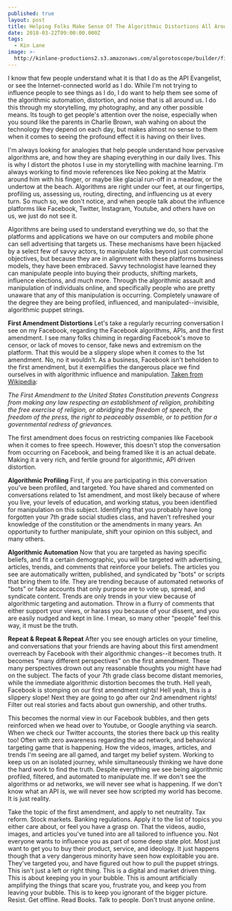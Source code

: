 ```yaml
---
published: true
layout: post
title: Helping Folks Make Sense Of The Algorithmic Distortions All Around Us
date: 2018-03-22T09:00:00.000Z
tags:
  - Kin Lane
image: >-
  http://kinlane-productions2.s3.amazonaws.com/algorotoscope/builder/filtered/62_75_800_500_0_max_0_-5_-1.jpg
---
```

I know that few people understand what it is that I do as the API Evangelist, or see the Internet-connected world as I do. While I'm not trying to influence people to see things as I do, I do want to help them see some of the algorithmic automation, distortion, and noise that is all around us. I do this through my storytelling, my photography, and any other possible means. Its tough to get people's attention over the noise, especially when you sound like the parents in Charlie Brown, wah wahing on about the technology they depend on each day, but makes almost no sense to them when it comes to seeing the profound effect it is having on their lives.

I'm always looking for analogies that help people understand how pervasive algorithms are, and how they are shaping everything in our daily lives. This is why I distort the photos I use in my storytelling with machine learning. I'm always working to find movie references like Neo poking at the Matrix around him with his finger, or maybe like glacial run-off in a meadow, or the undertow at the beach. Algorithms are right under our feet, at our fingertips, profiling us, assessing us, routing, directing, and influencing us at every turn. So much so, we don't notice, and when people talk about the influence platforms like Facebook, Twitter, Instagram, Youtube, and others have on us, we just do not see it.

Algorithms are being used to understand everything we do, so that the platforms and applications we have on our computers and mobile phone can sell advertising that targets us. These mechanisms have been hijacked by a select few of savvy actors, to manipulate folks beyond just commercial objectives, but because they are in alignment with these platforms business models, they have been embraced. Savvy technologist have learned they can manipulate people into buying their products, shifting markets, influence elections, and much more. Through the algorithmic assault and manipulation of individuals online, and specifically people who are pretty unaware that any of this manipulation is occurring. Completely unaware of the degree they are being profiled, influenced, and manipulated--invisible, algorithmic puppet strings.

**First Amendment Distortions**
Let's take a regularly recurring conversation I see on my Facebook, regarding the Facebook algorithms, APIs, and the first amendment. I see many folks chiming in regarding Facebook's move to censor, or lack of moves to censor, fake news and extremism on the platform. That this would be a slippery slope when it comes to the 1st amendment. No, no it wouldn't. As a business, Facebook isn't beholden to the first amendment, but it exemplifies the dangerous place we find ourselves in with algorithmic influence and manipulation. [Taken from Wikipedia](https://en.wikipedia.org/wiki/First_Amendment_to_the_United_States_Constitution):

_The First Amendment to the United States Constitution prevents Congress from making any law respecting an establishment of religion, prohibiting the free exercise of religion, or abridging the freedom of speech, the freedom of the press, the right to peaceably assemble, or to petition for a governmental redress of grievances._

The first amendment does focus on restricting companies like Facebook when it comes to free speech. However, this doesn't stop the conversation from occurring on Facebook, and being framed like it is an actual debate. Making it a very rich, and fertile ground for algorithmic, API driven distortion.

**Algorithmic Profiling**
First, if you are participating in this conversation you've been profiled, and targeted. You have shared and commented on conversations related to 1st amendment, and most likely because of where you live, your levels of education, and working status, you been identified for manipulation on this subject. Identifying that you probably have long forgotten your 7th grade social studies class, and haven't refreshed your knowledge of the constitution or the amendments in many years. An opportunity to further manipulate, shift your opinion on this subject, and many others.

**Algorithmic Automation**
Now that you are targeted as having specific beliefs, and fit a certain demographic, you will be targeted with advertising, articles, trends, and  comments that reinforce your beliefs. The articles you see are automatically written, published, and syndicated by "bots" or scripts that bring them to life. They are trending because of automated networks of "bots" or fake accounts that only purpose are to vote up, spread, and syndicate content. Trends are only trends in your view because of algorithmic targeting and automation. Throw in a flurry of comments that either support your views, or harass you because of your dissent, and you are easily nudged and kept in line. I mean, so many other "people" feel this way, it must be the truth.

**Repeat & Repeat & Repeat**
After you see enough articles on your timeline, and conversations that your friends are having about this first amendment overreach by Facebook with their algorithmic changes--it becomes truth. It becomes "many different perspectives" on the first amendment. These many perspectives drown out any reasonable thoughts you might have had on the subject. The facts of your 7th grade class become distant memories, while the immediate algorithmic distortion becomes the truth. Hell yeah, Facebook is stomping on our first amendment rights! Hell yeah, this is a slippery slope! Next they are going to go after our 2nd amendment rights! Filter out real stories and facts about gun ownership, and other truths.

This becomes the normal view in our Facebook bubbles, and then gets reinforced when we head over to Youtube, or Google anything via search. When we check our Twitter accounts, the stories there back up this reality too! Often with zero awareness regarding the ad network, and behavioral targeting game that is happening. How the videos, images, articles, and trends I'm seeing are all gamed, and target my belief system. Working to keep us on an isolated journey, while simultaneously thinking we have done the hard work to find the truth. Despite everything we see being algorithmic profiled, filtered, and automated to manipulate me. If we don't see the algorithms or ad networks, we will never see what is happening. If we don't know what an API is, we will never see how scripted my world has become. It is just reality.

Take the topic of the first amendment, and apply to net neutrality. Tax reform. Stock markets.  Banking regulations. Apply it to the list of topics you either care about, or feel you have a grasp on. That the videos, audio, images, and articles you've tuned into are all tailored to influence you. Not everyone wants to influence you as part of some deep state plot. Most just want to get you to buy their product, service, and ideology. It just happens though that a very dangerous minority have seen how exploitable you are. They've targeted you, and have figured out how to pull the puppet strings. This isn't just a left or right thing. This is a digital and market driven thing. This is about keeping you in your bubble. This is amount artificially amplifying the things that scare you, frustrate you, and keep you from leaving your bubble. This is to keep you ignorant of the bigger picture. Resist. Get offline. Read Books. Talk to people. Don't trust anyone online.
